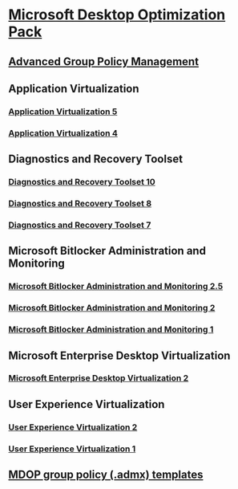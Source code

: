 # [Microsoft Desktop Optimization Pack](index.md)
## [Advanced Group Policy Management](agpm/index.md)
## Application Virtualization
### [Application Virtualization 5](appv-v5/index.md)
### [Application Virtualization 4](appv-v4/index.md)
## Diagnostics and Recovery Toolset
### [Diagnostics and Recovery Toolset 10](dart-v10/index.md)
### [Diagnostics and Recovery Toolset 8](dart-v8/index.md)
### [Diagnostics and Recovery Toolset 7](dart-v7/index.md)
## Microsoft Bitlocker Administration and Monitoring
### [Microsoft Bitlocker Administration and Monitoring 2.5](mbam-v25/index.md)
### [Microsoft Bitlocker Administration and Monitoring 2](mbam-v2/index.md)
### [Microsoft Bitlocker Administration and Monitoring 1](mbam-v1/index.md)
## Microsoft Enterprise Desktop Virtualization
### [Microsoft Enterprise Desktop Virtualization 2](medv-v2/index.md)
## User Experience Virtualization
### [User Experience Virtualization 2](uev-v2/index.md)
### [User Experience Virtualization 1](uev-v1/index.md)
## [MDOP group policy (.admx) templates](solutions/how-to-download-and-deploy-mdop-group-policy--admx--templates.md)
